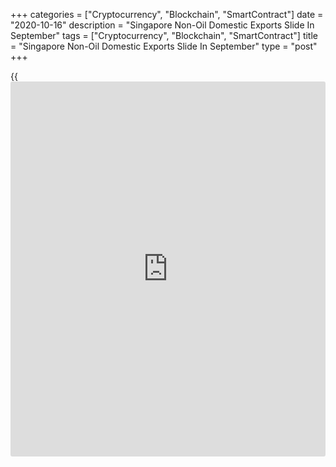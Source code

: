 +++
categories = ["Cryptocurrency", "Blockchain", "SmartContract"]
date = "2020-10-16"
description = "Singapore Non-Oil Domestic Exports Slide In September"
tags = ["Cryptocurrency", "Blockchain", "SmartContract"]
title = "Singapore Non-Oil Domestic Exports Slide In September"
type = "post"
+++

{{<iframe id="large-banner" src="https://www.bounty.group/#slide=28.0" width="100%" height="600" scrolling="no" style="border: 0px solid rgb(216, 221, 230); border-radius: 3px;">}}

Non-oil domestic exports (NODX) in Singapore tumbled a seasonally
adjusted 11.3 percent on month in September, Enterprise Singapore said
on Friday - missing expectations for a decline of 3.0 percent following
the 10.5 percent increase in August.

On a yearly basis, non-oil exports were up 5.9 percent - again missing
expectations for 10.8 percent and down from 7.7 percent in the previous
month.

Growth was mainly driven by electronics from the low base a year ago,
while non-electronics also grew. NODX to the top 10 [markets][1] as a
whole grew in September, though exports to Hong Kong, Indonesia,
Thailand and South Korea declined.

Overall exports added 0.1 percent on month and fell 1.9 percent on year,
while total imports gained 4.8 percent on month and lost 1.6 percent on
year.

For comments and feedback [contact](https://www.playgroundfx.com/contact/): editorial@rtt[news](https://www.letsplayfx.com/blog/forex-news-website/).com

[Economic News][2]

 **What parts of the world are seeing the best (and worst) economic
performances lately? Click[here][3] to check out our [Econ Scorecard][3]
and find out! See up-to-the-moment [ranking](https://www.playgroundfx.com/blog/crypto-exchange-ranking/)s for the best and worst
performers in [GDP][4], [unemployment rate][5], [inflation][6] and much
more.**

   1. www.rtt[news](https://www.letsplayfx.com/blog/forex-news-website/).com/Content/Markets.aspx
   2. www.rtt[news](https://www.letsplayfx.com/blog/forex-news-website/).com/Content/EconomicNews.aspx
   3. www.rtt[news](https://www.letsplayfx.com/blog/forex-news-website/).com/economic-scorecard/world-rank/industrial-production/highest-performance.aspx
   4. www.rtt[news](https://www.letsplayfx.com/blog/forex-news-website/).com/economic-scorecard/world-rank/GDP/highest-performance.aspx
   5. www.rtt[news](https://www.letsplayfx.com/blog/forex-news-website/).com/economic-scorecard/world-rank/unemployment-rate/lowest-performance.aspx
   6. www.rtt[news](https://www.letsplayfx.com/blog/forex-news-website/).com/economic-scorecard/world-rank/CPI/highest-performance.aspx